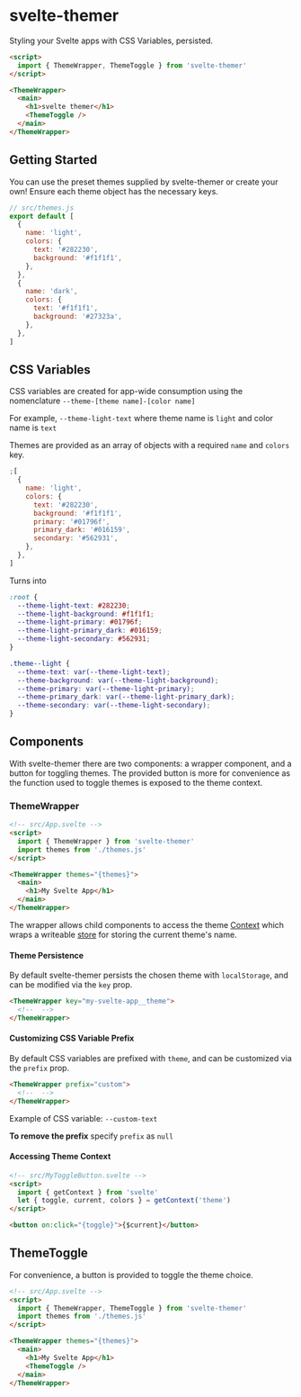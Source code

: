 # svelte-themer

Styling your Svelte apps with CSS Variables, persisted.

```html
<script>
  import { ThemeWrapper, ThemeToggle } from 'svelte-themer'
</script>

<ThemeWrapper>
  <main>
    <h1>svelte themer</h1>
    <ThemeToggle />
  </main>
</ThemeWrapper>
```

## Getting Started

You can use the preset themes supplied by svelte-themer or create your own! Ensure each theme object has the necessary keys.

```js
// src/themes.js
export default [
  {
    name: 'light',
    colors: {
      text: '#282230',
      background: '#f1f1f1',
    },
  },
  {
    name: 'dark',
    colors: {
      text: '#f1f1f1',
      background: '#27323a',
    },
  },
]
```

## CSS Variables

CSS variables are created for app-wide consumption using the nomenclature `--theme-[theme name]-[color name]`

For example, `--theme-light-text` where theme name is `light` and color name is `text`

Themes are provided as an array of objects with a required `name` and `colors` key.

```js
;[
  {
    name: 'light',
    colors: {
      text: '#282230',
      background: '#f1f1f1',
      primary: '#01796f',
      primary_dark: '#016159',
      secondary: '#562931',
    },
  },
]
```

Turns into

```css
:root {
  --theme-light-text: #282230;
  --theme-light-background: #f1f1f1;
  --theme-light-primary: #01796f;
  --theme-light-primary_dark: #016159;
  --theme-light-secondary: #562931;
}

.theme--light {
  --theme-text: var(--theme-light-text);
  --theme-background: var(--theme-light-background);
  --theme-primary: var(--theme-light-primary);
  --theme-primary_dark: var(--theme-light-primary_dark);
  --theme-secondary: var(--theme-light-secondary);
}
```

## Components

With svelte-themer there are two components: a wrapper component, and a button for toggling themes. The provided button is more for convenience as the function used to toggle themes is exposed to the theme context.

### ThemeWrapper

```html
<!-- src/App.svelte -->
<script>
  import { ThemeWrapper } from 'svelte-themer'
  import themes from './themes.js'
</script>

<ThemeWrapper themes="{themes}">
  <main>
    <h1>My Svelte App</h1>
  </main>
</ThemeWrapper>
```

The wrapper allows child components to access the theme [Context](https://svelte.dev/tutorial/context-api) which wraps a writeable [store](https://svelte.dev/tutorial/writable-stores) for storing the current theme's name.

#### Theme Persistence

By default svelte-themer persists the chosen theme with `localStorage`, and can be modified via the `key` prop.

```html
<ThemeWrapper key="my-svelte-app__theme">
  <!--  -->
</ThemeWrapper>
```

#### Customizing CSS Variable Prefix

By default CSS variables are prefixed with `theme`, and can be customized via the `prefix` prop.

```html
<ThemeWrapper prefix="custom">
  <!--  -->
</ThemeWrapper>
```

Example of CSS variable: `--custom-text`

**To remove the prefix** specify `prefix` as `null`

#### Accessing Theme Context

```html
<!-- src/MyToggleButton.svelte -->
<script>
  import { getContext } from 'svelte'
  let { toggle, current, colors } = getContext('theme')
</script>

<button on:click="{toggle}">{$current}</button>
```

## ThemeToggle

For convenience, a button is provided to toggle the theme choice.

```html
<!-- src/App.svelte -->
<script>
  import { ThemeWrapper, ThemeToggle } from 'svelte-themer'
  import themes from './themes.js'
</script>

<ThemeWrapper themes="{themes}">
  <main>
    <h1>My Svelte App</h1>
    <ThemeToggle />
  </main>
</ThemeWrapper>
```
